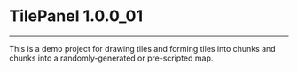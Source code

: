 # TilePanel 1.0.0_01
-------------------------------------------------------------------------------------------
This is a demo project for drawing tiles and forming tiles into chunks and chunks into a randomly-generated or pre-scripted map.
